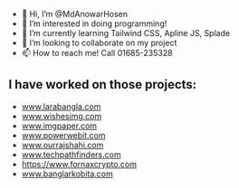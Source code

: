 - 👋 Hi, I’m @MdAnowarHosen
- 👀 I’m interested in doing programming!
- 🌱 I’m currently learning Tailwind CSS, Apline JS, Splade
- 💞️ I’m looking to collaborate on my project
- 📫 How to reach me! Call 01685-235328

**I have worked on those projects:**
------------------------
- www.larabangla.com
- www.wishesimg.com
- www.imgpaper.com
- www.powerwebit.com
- www.ourrajshahi.com
- www.techpathfinders.com
- https://www.fornaxcrypto.com
- www.banglarkobita.com


<!---
MdAnowarHosen/MdAnowarHosen is a ✨ special ✨ repository because its `README.md` (this file) appears on your GitHub profile.
You can click the Preview link to take a look at your changes.
--->
